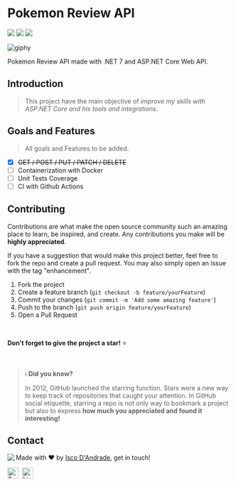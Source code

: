 <h1> Pokemon Review API </h1>

<p>
	<img src="https://img.shields.io/github/license/iscodand/pokemon-review-api?color=green"/>
	<img src="https://img.shields.io/github/repo-size/iscodand/pokemon-review-api?color=green"/>
	<img src="https://img.shields.io/github/last-commit/iscodand/pokemon-review-api?color=green"/>
</p>

![giphy](https://user-images.githubusercontent.com/81825284/236641426-7657d781-2b76-42ca-b145-1da8b40530c2.gif)

<p>Pokemon Review API made with .NET 7 and ASP.NET Core Web API.</p>

## Introduction

> This project have the main objective of *improve my skills with ASP.NET Core and his tools and integrations*.

## Goals and Features

> All goals and Features to be added.

- [X] ~~GET / POST / PUT / PATCH / DELETE~~
- [ ] Containerization with Docker
- [ ] Unit Tests Coverage
- [ ] CI with Github Actions

## Contributing

Contributions are what make the open source community such an amazing place to learn, be inspired, and create. Any contributions you make will be **highly appreciated**.

If you have a suggestion that would make this project better, feel free to fork the repo and create a pull request. You may also simply open an issue with the tag "enhancement".

1. Fork the project
2. Create a feature branch (`git checkout -b feature/yourFeature`)
3. Commit your changes (`git commit -m 'Add some amazing feature'`)
4. Push to the branch (`git push origin feature/yourFeature`)
5. Open a Pull Request

<br>

**Don't forget to give the project a star!** ⭐

<br>

> ℹ️ **Did you know?**
>
> In 2012, GitHub launched the starring function.
> Stars were a new way to keep track of repositories that caught your attention.
> In GitHub social etiquette, starring a repo is not only way to bookmark a project but also to express **how much you appreciated and found it interesting!**
## Contact
<img align="left" src="https://avatars.githubusercontent.com/iscodand?size=100">

Made with ❤️ by [Isco D'Andrade](https://github.com/iscodand), get in touch!

<a href="mailto:iscodand@outlook.com" target="_blank"><img src="https://img.shields.io/badge/Email-D14836?style=flat&logo=gmail&logoColor=white" alt="Email Badge" height="25"></a>&nbsp;
<a href="https://linkedin.com/in/iscodand" target="_blank"><img src="https://img.shields.io/badge/Linkedin-0077B5?style=flat&logo=linkedin&logoColor=white" alt="LinkedIn Badge" height="25"></a>&nbsp;

<br clear="left"/>
